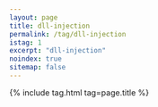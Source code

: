 ```yaml
---
layout: page
title: dll-injection
permalink: /tag/dll-injection
istag: 1
excerpt: "dll-injection"
noindex: true
sitemap: false
---
```


{% include tag.html tag=page.title %}

